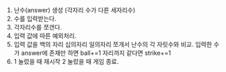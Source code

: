 1. 난수(answer) 생성 (각자리 수가 다른 세자리수)
2. 수를 입력받는다.
3. 각자리수를 쪼갠다.
4. 입력 값에 따른 예외처리.
5. 입력 값을 백의 자리 십의자리 일의자리 쪼개서 난수의 각 자릿수와 비교.
입력한 수가 answer에 존재만 하면 ball+=1 자리까지 같다면 strike+=1
6. 1 눌렀을 때 재시작 2 눌렀을 때 게임 종료.
